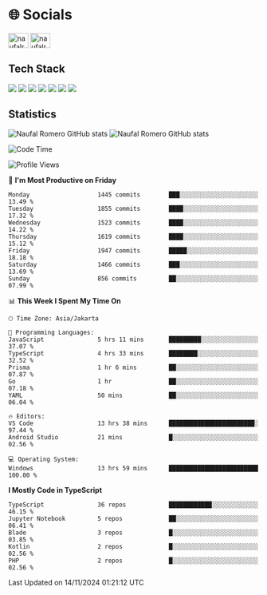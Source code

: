 <h1 align="">🌐 Socials</h1>
<p align="left">
<a href="https://linkedin.com/in/naufal-romero-putra-pratama-9ab816177/" target="blank"><img align="center" src="https://raw.githubusercontent.com/rahuldkjain/github-profile-readme-generator/master/src/images/icons/Social/linked-in-alt.svg" alt="naufalromero" height="30" width="40" /></a>
<a href="https://instagram.com/naufalromero" target="blank"><img align="center" src="https://raw.githubusercontent.com/rahuldkjain/github-profile-readme-generator/master/src/images/icons/Social/instagram.svg" alt="naufalromero" height="30" width="40" /></a>
</p>


<h2 align="">Tech Stack</h2>
<div align="">
  <img src="https://img.shields.io/badge/next.js-000000?style=for-the-badge&logo=nextdotjs&logoColor=white"/>
 <img src="https://img.shields.io/badge/typescript-%23007ACC.svg?style=for-the-badge&logo=typescript&logoColor=white"/>
 <img src="https://img.shields.io/badge/react-%2320232a.svg?style=for-the-badge&logo=react&logoColor=%2361DAFB"/>
 <img src="https://img.shields.io/badge/tailwindcss-%2338B2AC.svg?style=for-the-badge&logo=tailwind-css&logoColor=white"/>
 <img src="https://img.shields.io/badge/Prisma-3982CE?style=for-the-badge&logo=Prisma&logoColor=white"/>
 <img src="https://img.shields.io/badge/javascript-%23323330.svg?style=for-the-badge&logo=javascript&logoColor=%23F7DF1E"/>
 <img src="https://img.shields.io/badge/java-%23ED8B00.svg?style=for-the-badge&logo=openjdk&logoColor=white"/>
</div>


<h2 align="">Statistics</h2>
<div align="">
<img src="https://github-readme-stats-xi-nine-74.vercel.app/api?username=romves&show_icons=true&theme=tokyonight&include_all_commits=true&count_private=true" alt="Naufal Romero GitHub stats"/>
<img src="https://github-readme-stats-xi-nine-74.vercel.app/api/top-langs/?username=romves&theme=tokyonight&hide_border=false&include_all_commits=true&count_private=true&layout=compact" alt="Naufal Romero GitHub stats"/>
</div>

<!--START_SECTION:waka-->
![Code Time](http://img.shields.io/badge/Code%20Time-1%2C731%20hrs%2047%20mins-blue)

![Profile Views](http://img.shields.io/badge/Profile%20Views-0-blue)

📅 **I'm Most Productive on Friday** 

```text
Monday                   1445 commits        ███░░░░░░░░░░░░░░░░░░░░░░   13.49 % 
Tuesday                  1855 commits        ████░░░░░░░░░░░░░░░░░░░░░   17.32 % 
Wednesday                1523 commits        ████░░░░░░░░░░░░░░░░░░░░░   14.22 % 
Thursday                 1619 commits        ████░░░░░░░░░░░░░░░░░░░░░   15.12 % 
Friday                   1947 commits        █████░░░░░░░░░░░░░░░░░░░░   18.18 % 
Saturday                 1466 commits        ███░░░░░░░░░░░░░░░░░░░░░░   13.69 % 
Sunday                   856 commits         ██░░░░░░░░░░░░░░░░░░░░░░░   07.99 % 
```


📊 **This Week I Spent My Time On** 

```text
🕑︎ Time Zone: Asia/Jakarta

💬 Programming Languages: 
JavaScript               5 hrs 11 mins       █████████░░░░░░░░░░░░░░░░   37.07 % 
TypeScript               4 hrs 33 mins       ████████░░░░░░░░░░░░░░░░░   32.52 % 
Prisma                   1 hr 6 mins         ██░░░░░░░░░░░░░░░░░░░░░░░   07.87 % 
Go                       1 hr                ██░░░░░░░░░░░░░░░░░░░░░░░   07.18 % 
YAML                     50 mins             ██░░░░░░░░░░░░░░░░░░░░░░░   06.04 % 

🔥 Editors: 
VS Code                  13 hrs 38 mins      ████████████████████████░   97.44 % 
Android Studio           21 mins             █░░░░░░░░░░░░░░░░░░░░░░░░   02.56 % 

💻 Operating System: 
Windows                  13 hrs 59 mins      █████████████████████████   100.00 % 
```

**I Mostly Code in TypeScript** 

```text
TypeScript               36 repos            ████████████░░░░░░░░░░░░░   46.15 % 
Jupyter Notebook         5 repos             ██░░░░░░░░░░░░░░░░░░░░░░░   06.41 % 
Blade                    3 repos             █░░░░░░░░░░░░░░░░░░░░░░░░   03.85 % 
Kotlin                   2 repos             █░░░░░░░░░░░░░░░░░░░░░░░░   02.56 % 
PHP                      2 repos             █░░░░░░░░░░░░░░░░░░░░░░░░   02.56 % 
```




 Last Updated on 14/11/2024 01:21:12 UTC
<!--END_SECTION:waka-->
